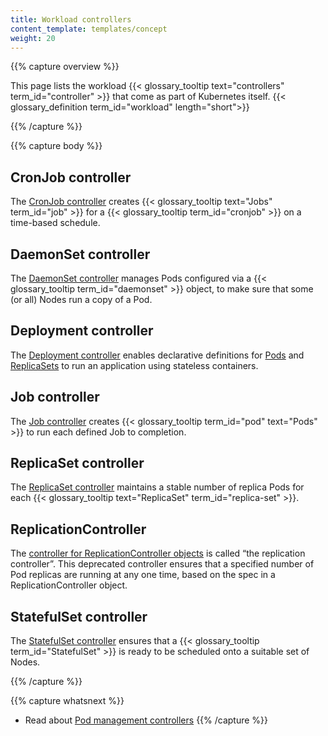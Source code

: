 ```yaml
---
title: Workload controllers
content_template: templates/concept
weight: 20
---
```


{{% capture overview %}}

This page lists the workload
{{< glossary_tooltip text="controllers" term_id="controller" >}}
that come as part of Kubernetes itself.
{{< glossary_definition term_id="workload" length="short">}}

{{% /capture %}}

{{% capture body %}}
## CronJob controller

The [CronJob controller](/docs/reference/controllers/cronjob/) creates
{{< glossary_tooltip text="Jobs" term_id="job" >}} for a
{{< glossary_tooltip term_id="cronjob" >}} on a time-based schedule.

## DaemonSet controller

The [DaemonSet controller](/docs/reference/controllers/daemonset/) manages
Pods configured via a
{{< glossary_tooltip term_id="daemonset" >}} object, to make sure that some
(or all) Nodes run a copy of a Pod.

## Deployment controller

The [Deployment controller](/docs/reference/controllers/deployment/)
enables declarative definitions for [Pods](/docs/concepts/workloads/pods/pod/) and
[ReplicaSets](/docs/concepts/workloads/controllers/replicaset/) to run an application
using stateless containers.

## Job controller

The [Job controller](/docs/reference/controllers/job/) creates
{{< glossary_tooltip term_id="pod" text="Pods" >}} to run each defined
Job to completion.

## ReplicaSet controller

The [ReplicaSet controller](/docs/reference/controllers/replicaset/)
maintains a stable number of replica Pods for each
{{< glossary_tooltip text="ReplicaSet" term_id="replica-set" >}}.

## ReplicationController

The [controller for ReplicationController objects](/docs/reference/controllers/replicationcontroller/)
is called “the replication controller”.
This deprecated controller ensures that a specified number of Pod replicas are
running at any one time, based on the spec in a ReplicationController object.

## StatefulSet controller

The [StatefulSet controller](/docs/reference/controllers/statefulset/)
ensures that a {{< glossary_tooltip term_id="StatefulSet" >}} is ready to be
scheduled onto a suitable set of Nodes.

{{% /capture %}}

{{% capture whatsnext %}}
* Read about [Pod management controllers](/docs/reference/controllers/pod-management-controllers/)
{{% /capture %}}
